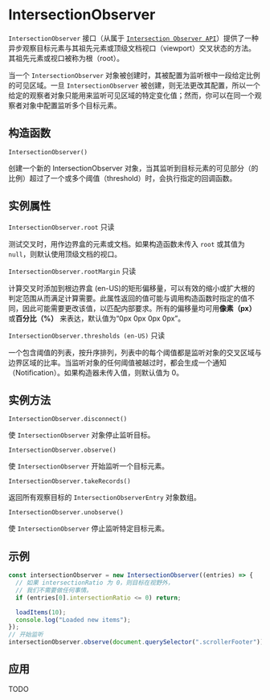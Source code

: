 # IntersectionObserver

`IntersectionObserver` 接口（从属于 [`Intersection Observer API`](https://developer.mozilla.org/zh-CN/docs/Web/API/IntersectionObserver)）提供了一种异步观察目标元素与其祖先元素或顶级文档视口（viewport）交叉状态的方法。其祖先元素或视口被称为根（root）。

当一个 `IntersectionObserver` 对象被创建时，其被配置为监听根中一段给定比例的可见区域。一旦 `IntersectionObserver` 被创建，则无法更改其配置，所以一个给定的观察者对象只能用来监听可见区域的特定变化值；然而，你可以在同一个观察者对象中配置监听多个目标元素。

## 构造函数

`IntersectionObserver()`

创建一个新的 IntersectionObserver 对象，当其监听到目标元素的可见部分（的比例）超过了一个或多个阈值（threshold）时，会执行指定的回调函数。

## 实例属性

`IntersectionObserver.root` 只读

测试交叉时，用作边界盒的元素或文档。如果构造函数未传入 `root` 或其值为`null`，则默认使用顶级文档的视口。

`IntersectionObserver.rootMargin` 只读

计算交叉时添加到根边界盒 (en-US)的矩形偏移量，可以有效的缩小或扩大根的判定范围从而满足计算需要。此属性返回的值可能与调用构造函数时指定的值不同，因此可能需要更改该值，以匹配内部要求。所有的偏移量均可用**像素（px）** 或**百分比（%）** 来表达，默认值为“0px 0px 0px 0px”。

`IntersectionObserver.thresholds (en-US)` 只读

一个包含阈值的列表，按升序排列，列表中的每个阈值都是监听对象的交叉区域与边界区域的比率。当监听对象的任何阈值被越过时，都会生成一个通知（Notification）。如果构造器未传入值，则默认值为 0。


## 实例方法

`IntersectionObserver.disconnect()`

使 `IntersectionObserver` 对象停止监听目标。

`IntersectionObserver.observe()`

使 `IntersectionObserver` 开始监听一个目标元素。

`IntersectionObserver.takeRecords()`

返回所有观察目标的 `IntersectionObserverEntry` 对象数组。

`IntersectionObserver.unobserve()`

使 `IntersectionObserver` 停止监听特定目标元素。

## 示例

```js
const intersectionObserver = new IntersectionObserver((entries) => {
  // 如果 intersectionRatio 为 0，则目标在视野外，
  // 我们不需要做任何事情。
  if (entries[0].intersectionRatio <= 0) return;

  loadItems(10);
  console.log("Loaded new items");
});
// 开始监听
intersectionObserver.observe(document.querySelector(".scrollerFooter"));
```

## 应用

TODO

<!-- <script setup>
import PreformChunk from './PreformChunk.vue'
</script>

<PreformChunk />

> 对应关键代码

<<< ./PreformChunk.vue#snippet{35-39,41-46,51,58-102} -->
